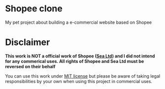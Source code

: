 # Shopee clone
My pet project about building a e-commercial website based on Shopee

# Disclaimer
**This work is NOT a official work of Shopee ([Sea Ltd](https://www.sea.com/home)) and I did not intend for any commerical uses. All rights of Shopee and Sea Ltd must be reversed on their behalf**

You can use this work under [MIT license](https://github.com/tr-nhan/Shopee-clone/blob/main/LICENSE) but please be aware of taking legal responsibilities by your own when using this project in commercial uses.
